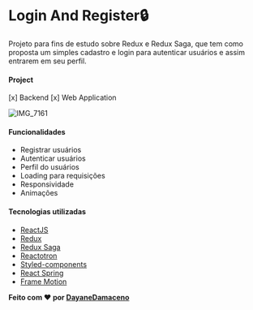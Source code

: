 # Login And Register🔒

Projeto para fins de estudo sobre Redux e Redux Saga, que tem como proposta um simples cadastro e login para autenticar usuários e assim entrarem em seu perfil.

#### Project

[x] Backend
[x] Web Application

![IMG_7161](https://user-images.githubusercontent.com/63814261/92045167-47745c80-ed56-11ea-8a1d-b67a235502e1.gif)

#### Funcionalidades

- Registrar usuários
- Autenticar usuários
- Perfil do usuários
- Loading para requisições
- Responsividade
- Animações

#### Tecnologias utilizadas

- [ReactJS](https://pt-br.reactjs.org/)
- [Redux](https://redux.js.org/)
- [Redux Saga](https://redux-saga.js.org/)
- [Reactotron](https://github.com/infinitered/reactotron)
- [Styled-components](https://styled-components.com/)
- [React Spring](https://www.react-spring.io/)
- [Frame Motion](https://www.framer.com/api/motion/#quick-start)

**Feito com ❤ por [DayaneDamaceno](https://github.com/DayaneDamaceno)**
